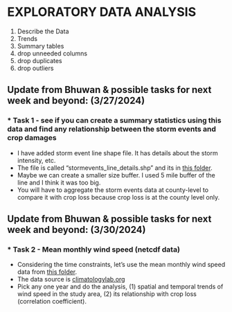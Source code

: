 # EXPLORATORY DATA ANALYSIS

1) Describe the Data
2) Trends
3) Summary tables
4) drop unneeded columns
5) drop duplicates
6) drop outliers

## Update from Bhuwan & possible tasks for next week and beyond: (3/27/2024)

###  * Task 1 - see if you can create a summary statistics using this data and find any relationship between the storm events and crop damages

- I have added storm event line shape file. It has details about the storm intensity, etc.
- The file is called “stormevents_line_details.shp” and its
  in [this folder](https://drive.google.com/drive/u/1/folders/1EWWnjXzVrVY3GUTp3hwoWEh5UsmP2E_E).
- Maybe we can create a smaller size buffer. I used 5 mile buffer of the line and I think it was too big.
- You will have to aggregate the storm events data at county-level to compare it with crop loss because crop loss is at
  the county level only.

## Update from Bhuwan & possible tasks for next week and beyond: (3/30/2024)

###  * Task 2 - Mean monthly wind speed (netcdf data)

- Considering the time constraints, let’s use the mean monthly wind speed data
  from [this folder](https://drive.google.com/drive/folders/1zxvOB6XwXkiOWh1QhQyzTEd5VrL87Puw?usp=drive_link).
- The data source is [climatologylab.org](https://www.climatologylab.org/gridmet.html)
- Pick any one year and do the analysis, (1) spatial and temporal trends of wind speed in the study area, (2) its
  relationship with crop loss (correlation coefficient).  

